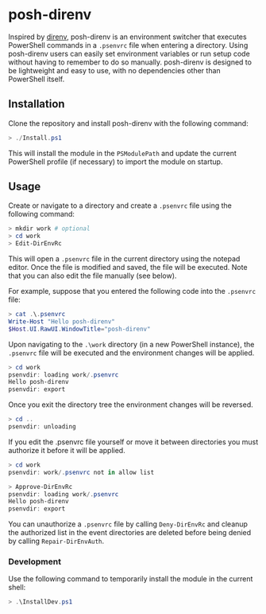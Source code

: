 # posh-direnv

Inspired by [direnv](https://github.com/direnv/direnv), posh-direnv is an environment switcher that executes PowerShell commands in a `.psenvrc` file when entering a directory. Using posh-direnv users can easily set environment variables or run setup code without having to remember to do so manually. posh-direnv is designed to be lightweight and easy to use, with no dependencies other than PowerShell itself.

## Installation
Clone the repository and install posh-direnv with the following command:

```powershell
> ./Install.ps1
```


This will install the module in the `PSModulePath`  and update the current PowerShell profile (if necessary) to import the module on startup.


## Usage

Create or navigate to a directory and create a `.psenvrc` file using the following command:

```powershell
> mkdir work # optional
> cd work
> Edit-DirEnvRc
```

This will open a `.psenvrc` file in the current directory using the notepad editor. Once the file is modified and saved, the file will be executed. Note that you can also edit the file manually (see below).

For example, suppose that you entered the following code into the `.psenvrc` file:

```powershell
> cat .\.psenvrc
Write-Host "Hello posh-direnv"
$Host.UI.RawUI.WindowTitle="posh-direnv"
```

Upon navigating to the `.\work` directory (in a new PowerShell instance), the `.psenvrc` file will be executed and the environment changes will be applied.

```powershell
> cd work
psenvdir: loading work/.psenvrc
Hello posh-direnv
psenvdir: export
```

Once you exit the directory tree the environment changes will be reversed.

```powershell
> cd ..
psenvdir: unloading
```

If you edit the .psenvrc file yourself or move it between directories you must authorize it before it will be applied.

```powershell
> cd work
psenvdir: work/.psenvrc not in allow list

> Approve-DirEnvRc
psenvdir: loading work/.psenvrc
Hello posh-direnv
psenvdir: export
```

You can unauthorize a `.psenvrc` file by calling `Deny-DirEnvRc` and cleanup the authorized list in the event directories are deleted before being denied by calling `Repair-DirEnvAuth`.


### Development

Use the following command to temporarily install the module in the current shell:

```powershell
> .\InstallDev.ps1
```